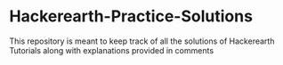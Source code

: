 # Hackerearth-Practice-Solutions

This repository is meant to keep track of all the solutions of Hackerearth Tutorials
along with explanations provided in comments

